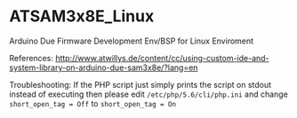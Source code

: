 # ATSAM3x8E_Linux
Arduino Due Firmware Development Env/BSP for Linux Enviroment

References:
http://www.atwillys.de/content/cc/using-custom-ide-and-system-library-on-arduino-due-sam3x8e/?lang=en

Troubleshooting:
If the PHP script just simply prints the script on stdout instead of executing then please edit `/etc/php/5.6/cli/php.ini` and change `short_open_tag = Off` to
`short_open_tag = On`
